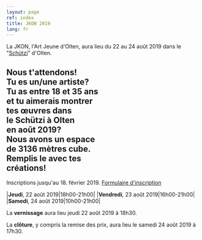 ```yaml
---
layout: page
ref: index
title: JKON 2019
lang: fr
---
```


La JKON, l'Art Jeune d'Olten, aura lieu du 22 au 24 août 2019 dans le "[Schützi](https://schuetzi.ch/)" d'Olten. 

## Nous t'attendons!<br>Tu es un/une artiste?<br>Tu as entre 18 et 35 ans<br>et tu aimerais montrer<br>tes œuvres dans<br> le Schützi à Olten<br>en août 2019?<br>Nous avons un espace<br>de 3136 mètres cube.<br>Remplis le avec tes<br>créations!
Inscriptions jusqu'au 18. février 2019. [Formulaire d'inscription](./call-for-artists.fr.html/)

<!-- ### Horaires d'ouvertures de l'exposition -->

|__Jeudi__, 22 août 2019|18h00-21h00|
|__Vendredi__, 23 août 2019|16h00-21h00|
|__Samedi__, 24 août 2019|10h00-21h00|

La __vernissage__ aura lieu jeudi 22 août 2019 à 18h30.

La __clôture__, y compris la remise des prix, aura lieu le samedi 24 août 2019 à 17h30.
